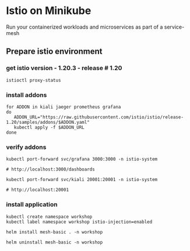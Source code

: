 # Istio on Minikube

Run your containerized workloads and microservices as part of a service-mesh 


## Prepare istio environment

### get istio version - 1.20.3 - release # 1.20

```shell
istioctl proxy-status
```

### install addons

```shell
for ADDON in kiali jaeger prometheus grafana 
do 
   ADDON_URL="https://raw.githubusercontent.com/istio/istio/release-1.20/samples/addons/$ADDON.yaml" 
   kubectl apply -f $ADDON_URL
done
```

### verify addons

```shell
kubectl port-forward svc/grafana 3000:3000 -n istio-system

# http://localhost:3000/dashboards

kubectl port-forward svc/kiali 20001:20001 -n istio-system

# http://localhost:20001

```

### install application

```shell
kubectl create namespace workshop
kubectl label namespace workshop istio-injection=enabled

helm install mesh-basic . -n workshop

helm uninstall mesh-basic -n workshop
```
